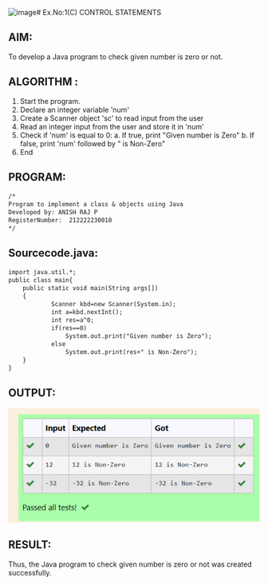 ![image](https://github.com/user-attachments/assets/6d81480b-887f-4a2a-9791-65f18df1834e)# Ex.No:1(C) CONTROL STATEMENTS

## AIM:
To develop a Java program to check given number is zero or not.

## ALGORITHM :
1.	Start the program.
2.	Declare an integer variable 'num'
3.	Create a Scanner object 'sc' to read input from the user
4.	Read an integer input from the user and store it in 'num'
5.	Check if 'num' is equal to 0:
a.	If true, print "Given number is Zero"
b.	If false, print 'num' followed by " is Non-Zero"
6.	End

## PROGRAM:
 ```
/*
Program to implement a class & objects using Java
Developed by: ANISH RAJ P
RegisterNumber:  212222230010
*/
```

## Sourcecode.java:
```
import java.util.*;
public class main{
    public static void main(String args[])
    {
            Scanner kbd=new Scanner(System.in);
            int a=kbd.nextInt();
            int res=a^0;
            if(res==0)
                System.out.print("Given number is Zero");
            else
                System.out.print(res+" is Non-Zero");
    }
}
```
## OUTPUT:
![OUTPUT](3.png)


## RESULT:
Thus, the Java program to check given number is zero or not was created successfully.
